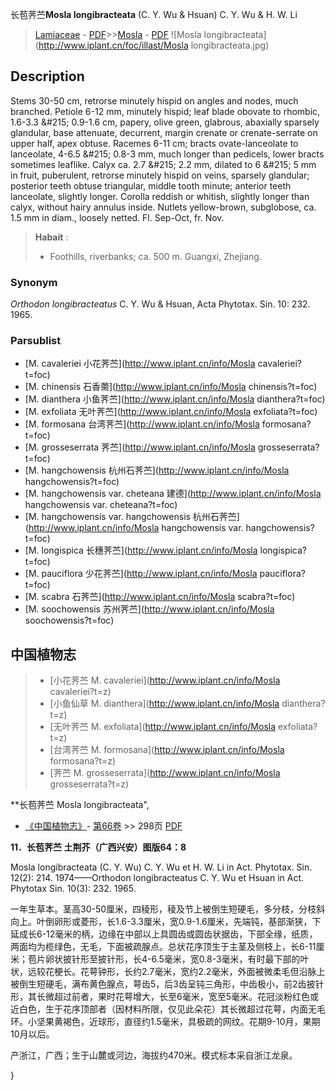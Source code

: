 长苞荠苎**Mosla longibracteata** (C. Y. Wu & Hsuan) C. Y. Wu & H. W. Li

> [Lamiaceae](http://www.iplant.cn/info/Lamiaceae?t=foc) - [PDF](http://www.iplant.cn/foc/pdf/Lamiaceae.pdf)>>[Mosla](http://www.iplant.cn/info/Mosla?t=foc) - [PDF](http://www.iplant.cn/foc/pdf/Mosla.pdf)
![Mosla longibracteata](http://www.iplant.cn/foc/illast/Mosla longibracteata.jpg)

## Description

Stems 30-50 cm, retrorse minutely hispid on angles and nodes, much branched. Petiole 6-12 mm, minutely hispid; leaf blade obovate to rhombic, 1.6-3.3 &amp;#215; 0.9-1.6 cm, papery, olive green, glabrous, abaxially sparsely glandular, base attenuate, decurrent, margin crenate or crenate-serrate on upper half, apex obtuse. Racemes 6-11 cm; bracts ovate-lanceolate to lanceolate, 4-6.5 &amp;#215; 0.8-3 mm, much longer than pedicels, lower bracts sometimes leaflike. Calyx ca. 2.7 &amp;#215; 2.2 mm, dilated to 6 &amp;#215; 5 mm in fruit, puberulent, retrorse minutely hispid on veins, sparsely glandular; posterior teeth obtuse triangular, middle tooth minute; anterior teeth lanceolate, slightly longer. Corolla reddish or whitish, slightly longer than calyx, without hairy annulus inside. Nutlets yellow-brown, subglobose, ca. 1.5 mm in diam., loosely netted. Fl. Sep-Oct, fr. Nov.

> **Habait** : 
>* Foothills, riverbanks; ca. 500 m. Guangxi, Zhejiang.

### Synonym
*Orthodon longibracteatus* C. Y. Wu & Hsuan, Acta Phytotax. Sin. 10: 232. 1965.

### Parsublist

* [M.  cavaleriei  小花荠苎](http://www.iplant.cn/info/Mosla cavaleriei?t=foc)
* [M.  chinensis  石香薷](http://www.iplant.cn/info/Mosla chinensis?t=foc)
* [M.  dianthera  小鱼荠苎](http://www.iplant.cn/info/Mosla dianthera?t=foc)
* [M.  exfoliata  无叶荠苎](http://www.iplant.cn/info/Mosla exfoliata?t=foc)
* [M.  formosana  台湾荠苎](http://www.iplant.cn/info/Mosla formosana?t=foc)
* [M.  grosseserrata  荠苎](http://www.iplant.cn/info/Mosla grosseserrata?t=foc)
* [M.  hangchowensis  杭州石荠苎](http://www.iplant.cn/info/Mosla hangchowensis?t=foc)
* [M.  hangchowensis var. cheteana  建德](http://www.iplant.cn/info/Mosla hangchowensis var. cheteana?t=foc)
* [M.  hangchowensis var. hangchowensis  杭州石荠苎](http://www.iplant.cn/info/Mosla hangchowensis var. hangchowensis?t=foc)
* [M.  longispica  长穗荠苎](http://www.iplant.cn/info/Mosla longispica?t=foc)
* [M.  pauciflora  少花荠苎](http://www.iplant.cn/info/Mosla pauciflora?t=foc)
* [M.  scabra  石荠苎](http://www.iplant.cn/info/Mosla scabra?t=foc)
* [M.  soochowensis  苏州荠苎](http://www.iplant.cn/info/Mosla soochowensis?t=foc)

## 中国植物志

> * [小花荠苎  M.  cavaleriei](http://www.iplant.cn/info/Mosla cavaleriei?t=z)
> * [小鱼仙草  M.  dianthera](http://www.iplant.cn/info/Mosla dianthera?t=z)
> * [无叶荠苎  M.  exfoliata](http://www.iplant.cn/info/Mosla exfoliata?t=z)
> * [台湾荠苎  M.  formosana](http://www.iplant.cn/info/Mosla formosana?t=z)
> * [荠苎  M.  grosseserrata](http://www.iplant.cn/info/Mosla grosseserrata?t=z)

**长苞荠苎 Mosla longibracteata",

* [《中国植物志》](http://www.iplant.cn/frps)- [第66卷](http://www.iplant.cn/frps/vol/66) >> 298页 [PDF](http://www.iplant.cn/frps/pdf/66/298.PDF)

**11．长苞荠苎 土荆芥（广西兴安）图版64：8**

Mosla longibracteata (C. Y. Wu) C. Y. Wu et H. W. Li in Act. Phytotax. Sin. 12(2): 214. 1974——Orthodon longibracteatus C. Y. Wu et Hsuan in Act. Phytotax Sin. 10(3): 232. 1965.

一年生草本。茎高30-50厘米，四稜形，稜及节上被倒生短硬毛，多分枝，分枝斜向上。叶倒卵形或菱形，长1.6-3.3厘米，宽0.9-1.6厘米，先端钝，基部渐狭，下延成长6-12毫米的柄，边缘在中部以上具圆齿或圆齿状据齿，下部全缘，纸质，两面均为榄绿色，无毛，下面被疏腺点。总状花序顶生于主茎及侧枝上，长6-11厘米；苞片卵状披针形至披针形，长4-6.5毫米，宽0.8-3毫米，有时最下部的叶状，远较花梗长。花萼钟形，长约2.7毫米，宽约2.2毫米，外面被微柔毛但沿脉上被倒生短硬毛，满布黄色腺点，萼齿5，后3齿呈钝三角形，中齿极小，前2齿披针形，其长微超过前者，果时花萼增大，长至6毫米，宽至5毫米。花冠淡粉红色或近白色，生于花序顶部者（因材料所限，仅见此朵花）其长微超过花萼，内面无毛环。小坚果黄褐色，近球形，直径约1.5毫米，具极疏的网纹。花期9-10月，果期10月以后。

产浙江，广西；生于山麓或河边，海拔约470米。模式标本采自浙江龙泉。

}